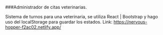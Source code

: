 ###Administrador de citas veterinarias. 

Sistema de turnos para una veterinaria, se utiliza React | Bootstrap y hago uso del localStorage para guardar los estados.
Link: https://nervous-hopper-f2ac02.netlify.app/
